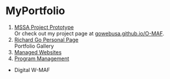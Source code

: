 # MyPortfolio

1. [MSSA Project Prototype](https://github.com/gowebUSA/MSSA-Project/tree/master/TSQL/Project-Step-7/prototype#table-of-contents)
<br />Or check out my project page at [gowebusa.github.io/O-MAF](https://gowebusa.github.io/O-MAF/).
2. [Richard Go Personal Page](https://github.com/gowebUSA/MyPortfolio/tree/master/websites/rgoInfo) 
<br />Portfolio Gallery
3. [Managed Websites](https://github.com/gowebUSA/MyPortfolio/tree/master/websites)
4. [Program Management](https://github.com/gowebUSA/MyPortfolio/tree/master/project/program-management)
  * Digital W-MAF
